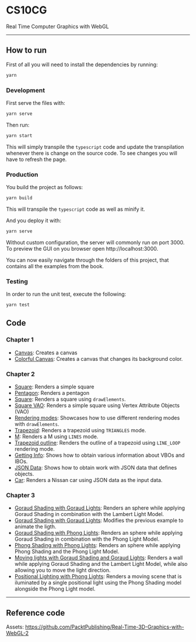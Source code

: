# CS10CG

Real Time Computer Graphics with WebGL

---

## How to run

First of all you will need to install the dependencies by running:

```bash
yarn
```

### Development

First serve the files with:

```bash
yarn serve
```

Then run:

```bash
yarn start
```

This will simply transpile the `typescript` code and update the transpilation whenever there is change on the source code. To see changes you will have to refresh the page.

### Production

You build the project as follows:

```bash
yarn build
```

This will transpile the `typescript` code as well as minify it.

And you deploy it with:

```bash
yarn serve
```

Without custom configuration, the server will commonly run on port $3000$. To preview the GUI on you browser open http://localhost:3000.

You can now easily navigate through the folders of this project, that contains all the examples from the book.

### Testing

In order to run the unit test, execute the following:

```bash
yarn test
```

## Code

### Chapter 1

- [Canvas](./src/ch01/01/): Creates a canvas
- [Colorful Canvas](./src/ch01/01/): Creates a canvas that changes its background color.

### Chapter 2

- [Square](./src/ch02/01/): Renders a simple square
- [Pentagon](./src/ch02/02/): Renders a pentagon
- [Square](./src/ch02/03/): Renders a square using `drawElements`.
- [Square VAO](./src/ch02/04/): Renders a simple square using Vertex Attribute Objects (VAO)
- [Rendering modes](./src/ch02/05/): Showcases how to use different rendering modes with `drawElements`.
- [Trapezoid](./src/ch02/06/): Renders a trapezoid using `TRIANGLES` mode.
- [M](./src/ch02/07/): Renders a M using `LINES` mode.
- [Trapezoid outline](./src/ch02/08/): Renders the outline of a trapezoid using `LINE_LOOP` rendering mode.
- [Getting Info](./src/ch02/09/): Shows how to obtain various information about VBOs and IBOs.
- [JSON Data](./src/ch02/10/): Shows how to obtain work with JSON data that defines objects.
- [Car](./src/ch02/11/): Renders a Nissan car using JSON data as the input data.

### Chapter 3

- [Goraud Shading with Goraud Lights](./src/ch03/01/): Renders an sphere while applying Goraud Shading in combination with the Lambert Light Model.
- [Goraud Shading with Goraud Lights](./src/ch03/02/): Modifies the previous example to animate the ligth.
- [Goraud Shading with Phong Lights](./src/ch03/03/): Renders an sphere while applying Goraud Shading in combination with the Phong Light Model.
- [Phong Shading with Phong Lights](./src/ch03/04/): Renders an sphere while applying Phong Shading and the Phong Light Model.
- [Moving lights with Goraud Shading and Goraud Lights](./src/ch03/05/): Renders a wall while applying Goraud Shading and the Lambert Light Model, while also allowing you to move the light direction.
- [Positional Lighting with Phong Lights](./src/ch03/06/): Renders a moving scene that is iluminated by a single positional light using the Phong Shading model alongside the Phong Light model.

---

## Reference code

Assets: https://github.com/PacktPublishing/Real-Time-3D-Graphics-with-WebGL-2
